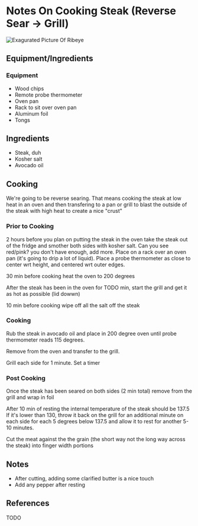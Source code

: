 # Notes On Cooking Steak (Reverse Sear -> Grill)
![Exagurated Picture Of Ribeye](https://travisb.github.com/img/rib_eye.jpeg)
## Equipment/Ingredients

### Equipment

- Wood chips
- Remote probe thermometer
- Oven pan
- Rack to sit over oven pan
- Aluminum foil
- Tongs

## Ingredients 
- Steak, duh
- Kosher salt
- Avocado oil

## Cooking

We're going to be reverse searing.  That means cooking the steak at low heat in an oven
and then transfering to a pan or grill to blast the outside of the steak with high heat 
to create a nice "crust"

### Prior to Cooking
2 hours before you plan on putting the steak in the oven take the steak out of the fridge
and smother both sides with kosher salt.  Can you see red/pink? you don't have enough, add more.
Place on a rack over an oven pan (it's going to drip a lot of liquid). Place a probe thermometer
as close to center wrt height, and centered wrt outer edges.  

30 min before cooking heat the oven to 200 degrees

After the steak has been in the oven for TODO min, start the grill and get it as hot as possible (lid dowwn) 

10 min before cooking wipe off all the salt off the steak

### Cooking

Rub the steak in avocado oil and place in 200 degree oven until probe thermometer reads 115 degrees.

Remove from the oven and transfer to the grill.

Grill each side for 1 minute. Set a timer


### Post Cooking

Once the steak has been seared on both sides (2 min total) remove from the grill and wrap in foil

After 10 min of resting the internal temperature of the steak should be 137.5 
If it's lower than 130, throw it back on the grill for an additional minute on each side 
for each 5 degrees below 137.5 and allow it to rest for another 5-10 minutes.

Cut the meat against the the grain (the short way not the long way across the steak) into 
finger width portions

## Notes

- After cutting, adding some clarified butter is a nice touch
- Add any pepper after resting

## References
TODO
